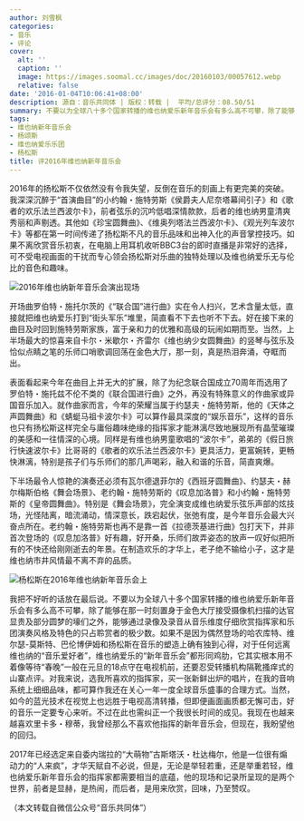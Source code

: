 ```yaml
---
author: 刘雪枫
categories:
- 音乐
- 评论
cover:
  alt: ''
  caption: ''
  image: https://images.soomal.cc/images/doc/20160103/00057612.webp
  relative: false
date: '2016-01-04T10:06:41+08:00'
description: 源自：音乐共同体 | 版权：转载 |  平均/总评分：08.50/51
summary: 不要以为全球八十多个国家转播的维也纳爱乐新年音乐会有多么高不可攀，除了能够在那一时刻置身于金色大厅接受摄像机扫描的达官显贵及部分圆梦的壕们之外，能够通过录像及录音从音乐维度仔细欣赏指挥家和乐团演奏风格及特色的只占聆赏者的极少数……
tags:
- 维也纳新年音乐会
- 杨颂斯
- 维也纳爱乐乐团
- 杨松斯
title: 评2016年维也纳新年音乐会
---
```


2016年的扬松斯不仅依然没有令我失望，反倒在音乐的刻画上有更完美的突破。我深深沉醉于“首演曲目”的小约翰・施特劳斯《侯爵夫人尼奈塔幕间引子》和《歌者的欢乐法兰西波尔卡》，前者弦乐的沉吟低唱深情款款，后者的维也纳男童清爽秀丽和声剔透。其他如《珍宝圆舞曲》、《维奥列塔法兰西波尔卡》、《观光列车波尔卡》等都在第一时间传递了扬松斯不凡的音乐品味和出神入化的声音掌控技巧。如果不离欣赏音乐初衷，在电脑上用耳机收听BBC3台的即时直播是非常好的选择，可不受电视画面的干扰而专心领会扬松斯对乐曲的独特处理以及维也纳爱乐无与伦比的音色和趣味。

![2016年维也纳新年音乐会演出现场](https://images.soomal.cc/images/doc/20160103/00057612.webp)





开场曲罗伯特・施托尔茨的《“联合国”进行曲》实在令人扫兴，艺术含量太低，直接就把维也纳爱乐打到“街头军乐”堆里，简直看不下去也听不下去。好在接下来的曲目及时回到施特劳斯家族，富于亲和力的优雅和高级的玩闹如期而至。当然，上半场最大的惊喜来自卡尔・米歇尔・齐雷尔《维也纳少女圆舞曲》的竖琴与弦乐及恰似点睛之笔的乐师口哨歌调回荡在金色大厅，那一刻，真是热泪奔涌，夺眶而出。

表面看起来今年在曲目上并无大的扩展，除了为纪念联合国成立70周年而选用了罗伯特・施托兹不伦不类的《联合国进行曲》之外，再没有特殊意义的作曲家或异国音乐加入。就作曲家而言，今年的荣耀当属于约瑟夫・施特劳斯，他的《天体之声圆舞曲》和《蜻蜓马祖卡波尔卡》可以算作最具深度的“娱乐音乐”，这样的音乐也只有扬松斯这样完全与庸俗趣味绝缘的指挥家才能淋漓尽致地展现所有晶莹璀璨的美感和一往情深的心境。同样是有维也纳男童歌唱的“波尔卡”，弟弟的《假日旅行快速波尔卡》比哥哥的《歌者的欢乐法兰西波尔卡》更具活力，更富婉转，更畅快淋漓，特别是孩子们与乐师们的那几声喝彩，融入和谐的乐音，简直爽爆。

下半场最令人惊艳的演奏还必须有瓦尔德退菲尔的《西班牙圆舞曲》、约瑟夫・赫尔梅斯伯格《舞会场景》、老约翰・施特劳斯的《叹息加洛普》和小约翰・施特劳斯的《皇帝圆舞曲》。特别是《舞会场景》，完全演变成维也纳爱乐弦乐声部的炫技场，光怪陆离，暗流涌动，情深意长，跌宕起伏，张弛有度，是今年音乐会最大兴奋点所在。老约翰・施特劳斯也再不是靠一首《拉德茨基进行曲》包打天下，并非首次登场的《叹息加洛普》好有趣，好开桑，乐师们故弄姿态的放声一叹好似把所有的不快还给刚刚逝去的年景。在制造欢乐的才华上，老子绝不输给小子，这才是维也纳市井风情最不离不弃的品质。

![杨松斯在2016年维也纳新年音乐会上](https://images.soomal.cc/images/doc/20160103/00057613.webp)





我把不好听的话放在最后说。不要以为全球八十多个国家转播的维也纳爱乐新年音乐会有多么高不可攀，除了能够在那一时刻置身于金色大厅接受摄像机扫描的达官显贵及部分圆梦的壕们之外，能够通过录像及录音从音乐维度仔细欣赏指挥家和乐团演奏风格及特色的只占聆赏者的极少数。如果不是因为偶然登场的哈农库特、维尔瑟-莫斯特、巴伦博伊姆和扬松斯在音乐的塑造上确有独到心得，对于任何远离维也纳的“音乐爱好者”，维也纳爱乐的“新年音乐会”都形同鸡肋，它其实根本用不着像等待“春晚”一般在元旦的18点守在电视机前，还要忍受转播机构隔靴搔痒式的山寨点评。对我来说，选我所喜欢的指挥家，买一张新鲜出炉的唱片，在我的音响系统上细细品味，都可算作我还在关心一年一度全球音乐盛事的合理方式。当然，如今的蓝光技术在视觉上也远胜于电视高清转播，但即便画面画质都无懈可击，好的音乐一定要专心来听。不过在此也需纠正一个我很长时间的成见。我现在也越来越喜欢里卡多・穆蒂，我曾经那么不喜欢他指挥的新年音乐会，但现在，我盼望他的回归。

2017年已经选定来自委内瑞拉的“大萌物”古斯塔沃・杜达梅尔，他是一位很有煽动力的“人来疯”，才华天赋自不必说，但是，无论是举轻若重，还是举重若轻，维也纳爱乐新年音乐会的指挥家都需要相当的底蕴，他的现场和记录所呈现的是两个世界，前者是显赫，是热闹，而后者，是用来欣赏，回味，乃至赞叹。

（本文转载自微信公众号“音乐共同体”）